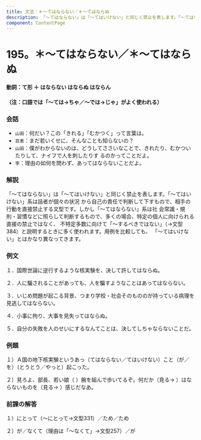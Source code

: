 ```yaml
---
title: 文法：＊～てはならない／＊～てはならぬ
description: 「～てはならない」は「～てはいけない」と同じく禁止を表します。「～てはいけない」系は話者が個々の状況 から自己の責任で判断して下すもので、相手の行動を直接禁止する文型です。しかし「～てはならない」系は社 会常識・規則・習慣などに照らして判断するもので、多くの場合、特定の個人に向けられる直接の禁止ではなく、 不特定多数に向けて「～するべきではない」（→文型384）と説明するときに多く使われます。用例を比較しても、 「～てはいけない」とはかなり異なってきます。
component: ContentPage
---
```



# 195。＊～てはならない／＊～てはならぬ
#### 動詞：て形 ＋ はならない はならぬ はならん
#### （注：口語では「～ては→ちゃ／～では→じゃ」がよく使われる）
### 会話
- `山田`：何だい？この「きれる」「むかつく」って言葉は。
- `百恵`：まだ若いくせに、そんなことも知らないの？
- `山田`：僕がわからないのは、どうしてささいなことで、きれたり、むかついたりして、ナイフで人を刺したりす るのかってことだよ。
- `李`：理由の如何を問わず、あってはならないことだよ。
### 解説
「～てはならない」は「～てはいけない」と同じく禁止を表します。「～てはいけない」系は話者が個々の状況 から自己の責任で判断して下すもので、相手の行動を直接禁止する文型です。しかし「～てはならない」系は社 会常識・規則・習慣などに照らして判断するもので、多くの場合、特定の個人に向けられる直接の禁止ではなく、 不特定多数に向けて「～するべきではない」（→文型384）と説明するときに多く使われます。用例を比較しても、 「～てはいけない」とはかなり異なってきます。
### 例文
１．国際世論に逆行するような核実験を、決して許してはならぬ。

２．人に騙されることがあっても、人を騙すようなことはあってはならない。

３．いじめ問題が起こる背景、つまり学校・社会そのもののが持っている病理を見逃してはならない。

４．小事に拘り、大事を見失ってはならぬ。

５．自分の失敗を人のせいにするなんてことは、決してしちゃならないことだ。
### 例題
１）Ａ国の地下核実験というあっ（てはならない／てはいけない）こと（が／を）（とうとう／やっと）起こった。

２）見ろよ、部長、若い娘（ ）腕を組んで歩いてるぞ。何だか（見る→ ）はならないものを（見る→ ）感じだなあ。
### 前課の解答
１）にとって（～にとって→文型331）／ため／ため

２）が／なくて（理由は「～なくて」→文型257）／が
